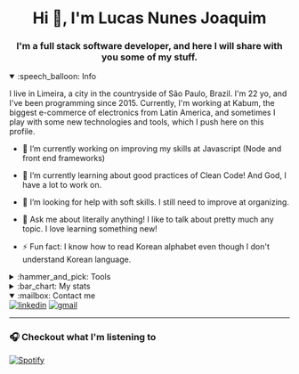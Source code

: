 <h1 align="center">Hi 👋, I'm Lucas Nunes Joaquim</h1>
<h3 align="center">I'm a full stack software developer, and here I will share with you some of my stuff.</h3>


<details open>
  <summary>:speech_balloon: Info </summary>
  
<p>I live in Limeira, a city in the countryside of São Paulo, Brazil. I'm 22 yo, and I've been programming since 2015.  Currently, I'm working at Kabum, the biggest e-commerce of electronics from Latin America, and sometimes I play with some new technologies and tools, which I push here on this profile. </p>
  
- 🔭 I’m currently working on improving my skills at Javascript (Node and front end frameworks)

- 🌱 I’m currently learning about good practices of Clean Code! And God, I have a lot to work on.

- 🤔 I’m looking for help with soft skills. I still need to improve at organizing.

- 💬 Ask me about literally anything! I like to talk about pretty much any topic. I love learning something new!

- ⚡ Fun fact: I know how to read Korean alphabet even though I don't understand Korean language.

</details>

<details>
    <summary>:hammer_and_pick: Tools</summary>

### Languages

- <img src="https://img.shields.io/badge/php-%23777BB4.svg?&style=for-the-badge&logo=php&logoColor=white" alt="php">
- <img src="https://img.shields.io/badge/javascript-%23F7DF1E.svg?&style=for-the-badge&logo=javascript&logoColor=black" alt="javascript">
- <img src="https://img.shields.io/badge/typescript%20-%23007ACC.svg?&style=for-the-badge&logo=typescript&logoColor=white" alt="typescript">

### Styling
- <img src="https://img.shields.io/badge/html5%20-%23E34F26.svg?&style=for-the-badge&logo=html5&logoColor=white" alt="html5">
- <img src="https://img.shields.io/badge/css3%20-%231572B6.svg?&style=for-the-badge&logo=css3&logoColor=white" alt="css3">
- <img src="https://img.shields.io/badge/sass-%23CC6699.svg?&style=for-the-badge&logo=sass&logoColor=white" alt="sass">

### Database
- <img src="https://img.shields.io/badge/mysql-%234479A1.svg?&style=for-the-badge&logo=mysql&logoColor=white" alt="mysql">
- <img src="https://img.shields.io/badge/postgres-%23316192.svg?&style=for-the-badge&logo=postgresql&logoColor=white" alt="postgresql">

### Versioning
- <img src="https://img.shields.io/badge/git-%23F05032.svg?&style=for-the-badge&logo=git&logoColor=white" alt="git">
- <img src="https://img.shields.io/badge/github-%23181717.svg?&style=for-the-badge&logo=github&logoColor=white" alt="github">

### Frameworks
- Frontend
    - <img src="https://img.shields.io/badge/angular%20-%23DD0031.svg?&style=for-the-badge&logo=angular&logoColor=white" alt="angular">
    - <img src="https://img.shields.io/badge/react%20-%2320232a.svg?&style=for-the-badge&logo=react&logoColor=%2361DAFB" alt="react">
    - <img src="https://img.shields.io/badge/vuejs%20-%2335495e.svg?&style=for-the-badge&logo=vue.js&logoColor=%234FC08D" alt="vue">
        <img src="https://img.shields.io/badge/nuxt%20-%2300C58E.svg?&style=for-the-badge&logo=nuxt&logoColor=%234FC08D" alt="nuxt">
- Backend
    - <img src="https://img.shields.io/badge/laravel%20-%23FF2D20.svg?&style=for-the-badge&logo=laravel&logoColor=white" alt="laravel">
    - <img src="https://img.shields.io/badge/express.js%20-%23404d59.svg?&style=for-the-badge" alt="express">
- Styling
    - <img src="https://img.shields.io/badge/bootstrap%20-%23563D7C.svg?&style=for-the-badge&logo=bootstrap&logoColor=white" alt="bootstrap"> 
    - <img src="https://img.shields.io/badge/materialize%20-%23ee6e73.svg?&style=for-the-badge" alt="materialize">

### Systems
- <img src="https://img.shields.io/badge/windows-%230078D6.svg?&style=for-the-badge&logo=windows&logoColor=white" alt="windows">
- <img src="https://img.shields.io/badge/linux-%23FCC624.svg?&style=for-the-badge&logo=linux&logoColor=white" alt="linux">

### Other Stuff I play sometimes
- <img src="https://img.shields.io/badge/gulp-%23CF4647.svg?&style=for-the-badge&logo=gulp&logoColor=white" alt="gulp">
- <img src="https://img.shields.io/badge/chart.js-%23FF6384.svg?&style=for-the-badge&logo=chart.js&logoColor=white" alt="chartjs">

</details>

<details>
    <summary>:bar_chart: My stats</summary>
    <p>
        <img align="left" src="https://github-readme-stats.vercel.app/api/top-langs/?username=lukasnunesj&layout=compact&hide=html" alt="lukasnunesj" />
    </p>
    <p>&nbsp;<img align="center" src="https://github-readme-stats.vercel.app/api?username=lukasnunesj&show_icons=true" alt="lukasnunesj" /></p>
    <!--START_SECTION:waka-->
**I'm an Early 🐤** 

```text
🌞 Morning    10 commits     █████░░░░░░░░░░░░░░░░░░░░   20.0% 
🌆 Daytime    28 commits     ██████████████░░░░░░░░░░░   56.0% 
🌃 Evening    10 commits     █████░░░░░░░░░░░░░░░░░░░░   20.0% 
🌙 Night      2 commits      █░░░░░░░░░░░░░░░░░░░░░░░░   4.0%

```
📅 **I'm Most Productive on Monday** 

```text
Monday       16 commits     ████████░░░░░░░░░░░░░░░░░   32.0% 
Tuesday      4 commits      ██░░░░░░░░░░░░░░░░░░░░░░░   8.0% 
Wednesday    1 commits      ░░░░░░░░░░░░░░░░░░░░░░░░░   2.0% 
Thursday     9 commits      ████░░░░░░░░░░░░░░░░░░░░░   18.0% 
Friday       3 commits      █░░░░░░░░░░░░░░░░░░░░░░░░   6.0% 
Saturday     1 commits      ░░░░░░░░░░░░░░░░░░░░░░░░░   2.0% 
Sunday       16 commits     ████████░░░░░░░░░░░░░░░░░   32.0%

```


📊 **This Week I Spent My Time On** 

```text
⌚︎ Time Zone: America/Sao_Paulo

💬 Programming Languages: 
TypeScript               2 hrs               ███████████████████░░░░░░   78.09% 
JSON                     29 mins             ████░░░░░░░░░░░░░░░░░░░░░   19.07% 
Markdown                 2 mins              ░░░░░░░░░░░░░░░░░░░░░░░░░   1.42% 
YAML                     1 min               ░░░░░░░░░░░░░░░░░░░░░░░░░   0.98% 
Bash                     0 secs              ░░░░░░░░░░░░░░░░░░░░░░░░░   0.32%

🔥 Editors: 
VS Code                  2 hrs 34 mins       █████████████████████████   100.0%

🐱‍💻 Projects: 
Unknown Project          2 hrs 34 mins       █████████████████████████   100.0%

💻 Operating System: 
Linux                    2 hrs 26 mins       ███████████████████████░░   94.95% 
Windows                  7 mins              █░░░░░░░░░░░░░░░░░░░░░░░░   5.05%

```

**I Mostly Code in TypeScript** 

```text
TypeScript               7 repos             ███████████░░░░░░░░░░░░░░   46.67% 
JavaScript               3 repos             █████░░░░░░░░░░░░░░░░░░░░   20.0% 
HTML                     2 repos             ███░░░░░░░░░░░░░░░░░░░░░░   13.33% 
Vue                      1 repo              █░░░░░░░░░░░░░░░░░░░░░░░░   6.67% 
PHP                      1 repo              █░░░░░░░░░░░░░░░░░░░░░░░░   6.67%

```


**Timeline**

![Chart not found](https://raw.githubusercontent.com/lukasnunesj/lukasnunesj/master/charts/bar_graph.png) 


 Last Updated on 06/04/2022 03:31:00 UTC
<!--END_SECTION:waka-->
</details>
   
<details open>
    <summary>:mailbox: Contact me</summary>
    <a href="https://www.linkedin.com/in/lucasnunesjoaquim/" target="_blank"><img src="https://img.shields.io/badge/linkedin-%230077B5.svg?&style=for-the-badge&logo=linkedin&logoColor=white" alt="linkedin"/></a>
    <a href="mailto:lukasnunesj@gmail.com" target="_blank"><img src="https://img.shields.io/badge/gmail-%23D14836.svg?&style=for-the-badge&logo=gmail&logoColor=white" alt="gmail"/></a>
</details>

- - - 

### :headphones: Checkout what I'm listening to

[![Spotify](https://novatorem.lukasnunesj.vercel.app/api/spotify)](https://open.spotify.com/user/lukasnunej)
